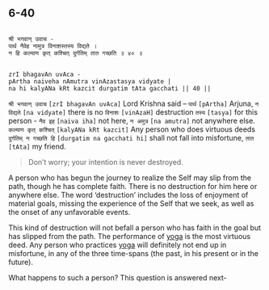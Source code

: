 ## 6-40

```shloka-sa

श्री भगवान् उवाच -
पार्थ नैवेह नामुत्र विनाशस्तस्य विद्यते ।
न हि कल्याण कृत् कश्चित् दुर्गतिम् तात गच्छति ॥ ४० ॥
```
```shloka-sa-hk

zrI bhagavAn uvAca -
pArtha naiveha nAmutra vinAzastasya vidyate |
na hi kalyANa kRt kazcit durgatim tAta gacchati || 40 ||
```
`श्री भगवान् उवाच` `[zrI bhagavAn uvAca]` Lord Krishna said – `पार्थ` `[pArtha]` Arjuna, `न विद्यते` `[na vidyate]` there is no `विनाशः` `[vinAzaH]` destruction `तस्य` `[tasya]` for this person - `नैव इह` `[naiva iha]` not here, `न अमुत्र` `[na amutra]` not anywhere else. `कल्याण कृत् कश्चित्` `[kalyANa kRt kazcit]` Any person who does virtuous deeds `दुर्गतिम् न गच्छति हि` `[durgatim na gacchati hi]` shall not fall into misfortune, `तात` `[tAta]` my friend.


<a name='applnote_113'></a>
> Don’t worry; your intention is never destroyed.



A person who has begun the journey to realize the Self may slip from the path, though he has complete faith. There is no destruction for him here or anywhere else. The word ‘destruction’ includes the loss of enjoyment of material goals, missing the experience of the Self that we seek, as well as the onset of any unfavorable events. 

This kind of destruction will not befall a person who has faith in the goal but has slipped from the path. The performance of 
[yoga](yoga_state_of_being)
 is the most virtuous deed. Any person who practices 
[yoga](yoga_state_of_being)
 will definitely not end up in misfortune, in any of the three time-spans (the past, in his present or in the future).

What happens to such a person? This question is answered next-


